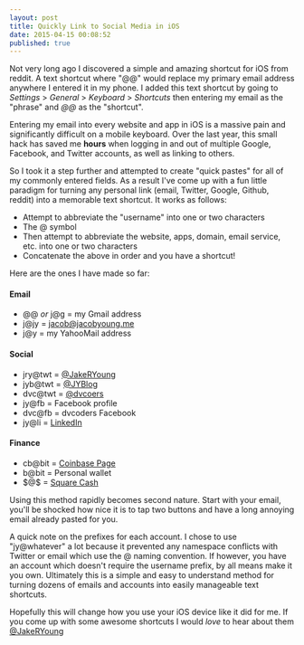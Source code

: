 ```yaml
---
layout: post
title: Quickly Link to Social Media in iOS
date: 2015-04-15 00:08:52
published: true
---
```


Not very long ago I discovered a simple and amazing shortcut for iOS from reddit. A text shortcut where "@@" would replace my primary email address anywhere I entered it in my phone. I added this text shortcut by going to *Settings* > *General* > *Keyboard* > *Shortcuts* then entering my email as the "phrase" and *@@* as the "shortcut".

Entering my email into every website and app in iOS is a massive pain and significantly difficult on a mobile keyboard. Over the last year, this small hack has saved me **hours** when logging in and out of multiple Google, Facebook, and Twitter accounts, as well as linking to others.

So I took it a step further and attempted to create "quick pastes" for all of my commonly entered fields. As a result I've come up with a fun little paradigm for turning any personal link (email, Twitter, Google, Github, reddit) into a memorable text shortcut. It works as follows:

- Attempt to abbreviate the "username" into one or two characters
- The @ symbol
- Then attempt to abbreviate the website, apps, domain, email service, etc. into one or two characters
- Concatenate the above in order and you have a shortcut!

Here are the ones I have made so far:

#### Email
- @@ *or* j@g = my Gmail address
- j@jy = [jacob@jacobyoung.me](mailto:jacob@jacobyoung.me)
- j@y = my YahooMail address

#### Social
- jry@twt = [@JakeRYoung](https://twitter.com/JakeRYoung)
- jyb@twt = [@JYBlog](https://twitter.com/JYBlog)
- dvc@twt = [@dvcoers](https://twitter.com/dvcoders)
- jy@fb = Facebook profile
- dvc@fb = dvcoders Facebook
- jy@li = [LinkedIn](www.linkedin.com/in/jacobryoung)

#### Finance
- cb@bit = [Coinbase Page](https://www.coinbase.com/jacobyoung)
- b@bit = Personal wallet
- \$@\$ = [Square Cash](https://cash.square.com/$jacobyoung)

Using this method rapidly becomes second nature. Start with your email, you'll be shocked how nice it is to tap two buttons and have a long annoying email already pasted for you.

A quick note on the prefixes for each account. I chose to use "jy@whatever" a lot because it prevented any namespace conflicts with Twitter or email which use the @ naming convention. If however, you have an account which doesn't require the username prefix, by all means make it you own. Ultimately this is a simple and easy to understand method for turning dozens of emails and accounts into easily manageable text shortcuts.

Hopefully this will change how you use your iOS device like it did for me. If you come up with some awesome shortcuts I would *love* to hear about them [@JakeRYoung](https://twitter.com/JakeRYoung)
